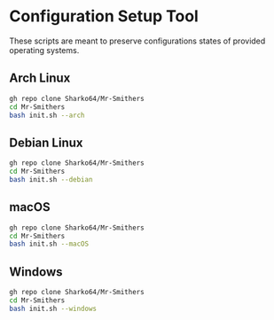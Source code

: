 # Configuration Setup Tool

These scripts are meant to preserve configurations states of provided operating systems.

## Arch Linux

```bash
gh repo clone Sharko64/Mr-Smithers
cd Mr-Smithers
bash init.sh --arch
```

## Debian Linux

```bash
gh repo clone Sharko64/Mr-Smithers
cd Mr-Smithers
bash init.sh --debian
```

## macOS

```bash
gh repo clone Sharko64/Mr-Smithers
cd Mr-Smithers
bash init.sh --macOS
```

## Windows

```bash
gh repo clone Sharko64/Mr-Smithers
cd Mr-Smithers
bash init.sh --windows
```



